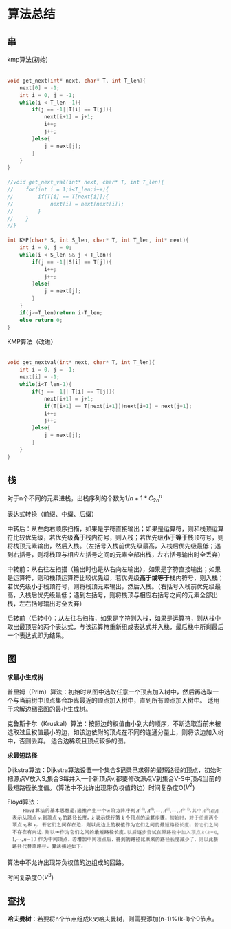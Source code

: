 # 算法总结

## 串

kmp算法(初始)

```cpp

void get_next(int* next, char* T, int T_len){
    next[0] = -1;
    int i = 0, j = -1;
    while(i < T_len -1){
        if(j == -1||T[i] == T[j]){
            next[i+1] = j+1;
            i++;
            j++;
        }else{
            j = next[j];
        }
    }
}

//void get_next_val(int* next, char* T, int T_len){
//    for(int i = 1;i<T_len;i++){
//        if(T[i] == T[next[i]]){
//            next[i] = next[next[i]];
//        }
//    }
//}

int KMP(char* S, int S_len, char* T, int T_len, int* next){
    int i = 0, j = 0;
    while(i < S_len && j < T_len){
        if(j == -1||S[i] == T[j]){
            i++;
            j++;
        }else{
            j = next[j];
        }
    }
    if(j>=T_len)return i-T_len;
    else return 0;
}
```

KMP算法（改进）

```cpp

void get_nextval(int* next, char* T, int T_len){
    int i = 0, j = -1;
    next[i] = -1;
    while(i<T_len-1){
        if(j == -1|| T[i] == T[j]){
            next[i+1] = j+1;
            if(T[i+1] == T[next[i+1]])next[i+1] = next[j+1];
            i++;
            j++;
        }else{
            j = next[j];
        }
    }
}
```

## 栈

对于n个不同的元素进栈，出栈序列的个数为${1/{n+1}}*C^n_{2n}$

表达式转换（前缀、中缀、后缀）

中转后：从左向右顺序扫描，如果是字符直接输出；如果是运算符，则和栈顶运算符比较优先级，若优先级**高于**栈内符号，则入栈；若优先级**小于等于**栈顶符号，则将栈顶元素输出，然后入栈。（左括号入栈前优先级最高，入栈后优先级最低；遇到右括号，则将栈顶与相应左括号之间的元素全部出栈，左右括号输出时全丢弃）

中转前：从右往左扫描（输出时也是从右向左输出），如果是字符直接输出；如果是运算符，则和栈顶运算符比较优先级，若优先级**高于或等于**栈内符号，则入栈；若优先级**小于**栈顶符号，则将栈顶元素输出，然后入栈。（右括号入栈前优先级最高，入栈后优先级最低；遇到左括号，则将栈顶与相应右括号之间的元素全部出栈，左右括号输出时全丢弃）

后转前（后转中）：从左往右扫描，如果是字符则入栈，如果是运算符，则从栈中取出最顶层的两个表达式，与该运算符重新组成表达式并入栈，最后栈中所剩最后一个表达式即为结果。

## 图

**求最小生成树**

普里姆（Prim）算法：初始时从图中选取任意一个顶点加入树中，然后再选取一个与当前树中顶点集合距离最近的顶点加入树中，直到所有顶点加入树中。 适用于求解边稠密图的最小生成树。

克鲁斯卡尔（Kruskal）算法：按照边的权值由小到大的顺序，不断选取当前未被选取过且权值最小的边，如该边依附的顶点在不同的连通分量上，则将该边加入树中，否则丢弃。 适合边稀疏且顶点较多的图。

**求最短路径**

Dijkstra算法：Dijkstra算法设置一个集合S记录己求得的最短路径的顶点，初始时把源点V放入S,集合S每并入一个新顶点v,都要修改源点V到集合V-S中顶点当前的最短路径长度值。（算法中不允许出现带负权值的边）时间复杂度O($V^2$)

Floyd算法：![image-20231017230510478](./README.assets/image-20231017230510478.png)

算法中不允许出现带负权值的边组成的回路。

时间复杂度O($V^3$)

## 查找

**哈夫曼树**：若要将n个节点组成k叉哈夫曼树，则需要添加(n-1)%(k-1)个0节点。

